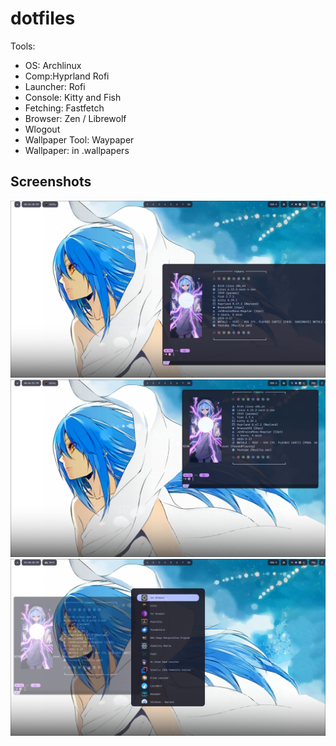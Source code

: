 # dotfiles
Tools:
* OS: Archlinux
* Comp:Hyprland Rofi 
* Launcher: Rofi
* Console: Kitty and Fish
* Fetching: Fastfetch
* Browser: Zen / Librewolf
* Wlogout
* Wallpaper Tool: Waypaper
* Wallpaper: in .wallpapers
## Screenshots
![](/screenshots/2025-02-17-205426_hyprshot.png)
![](/screenshots/2025-02-17-205449_hyprshot.png)
![](/screenshots/2025-02-17-210035_hyprshot.png)
